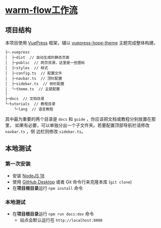 # [warm-flow工作流]()

## 项目结构

本项目使用 [VuePress](https://vuepress.vuejs.org/zh/) 框架，辅以
[vuepress-hope-theme](https://theme-hope.vuejs.press/zh/) 主题完成整体构建。

```tree
├─.vuepress
│  ├─dist  // 自动生成的静态页面
│  ├─public  // 网页资源，这里是一些图标
│  ├─styles  // 样式
│  ├─config.ts  // 配置文件
│  ├─navbar.ts  // 顶栏配置
│  ├─sidebar.ts  // 侧栏配置
│  └─theme.ts  // 主题配置
│
├─docs  // 文档目录
└─tutorials  // 教程目录
    └─lang  // 语言教程
```

其中最为重要的两个目录是 `docs` 和 `guide` ，你应该把文档或教程分别放置在那里，
如果有必要，可以单独分出一个子文件夹。若要配置顶部导航栏请修改 `navbar.ts` ，侧
边栏则修改 `sidebar.ts`。

## 本地测试

### 第一次安装

- 安装 [NodeJS 18](https://nodejs.org/en/download/)
- 使用 [GitHub Desktop](https://desktop.github.com/) 或者 Git 命令行来克隆本库 (`git clone`)
- 在**项目根目录**运行 `npm install` 命令

### 本地测试

- 在**项目根目录**运行 `npm run docs:dev` 命令
  - 站点会默认运行在 `http://localhost:8080` 
